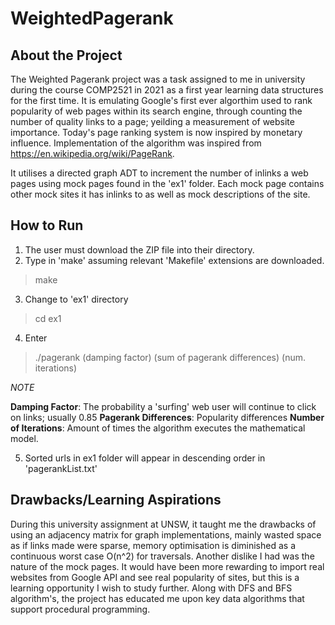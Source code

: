 # WeightedPagerank

## About the Project

The Weighted Pagerank project was a task assigned to me in university during the course COMP2521 in
2021 as a first year learning data structures for the first time. It is emulating Google's first ever 
algorthim used to rank popularity of web pages within its search engine, through counting the number
of quality links to a page; yeilding a measurement of website importance. Today's page ranking system
is now inspired by monetary influence. Implementation of the algorithm was inspired from 
https://en.wikipedia.org/wiki/PageRank.

It utilises a directed graph ADT to increment the number of inlinks a web pages using mock pages found 
in the 'ex1' folder. Each mock page contains other mock sites it has inlinks to as well as mock 
descriptions of the site.

## How to Run

1. The user must download the ZIP file into their directory.
2. Type in 'make' assuming relevant 'Makefile' extensions are downloaded.
> make
3. Change to 'ex1' directory
> cd ex1
4. Enter
> ./pagerank (damping factor) (sum of pagerank differences) (num. iterations)

*NOTE*

**Damping Factor**: The probability a 'surfing' web user will continue to click on links; usually 0.85
**Pagerank Differences**: Popularity differences 
**Number of Iterations**: Amount of times the algorithm executes the mathematical model.

5. Sorted urls in ex1 folder will appear in descending order in 'pagerankList.txt'

## Drawbacks/Learning Aspirations

During this university assignment at UNSW, it taught me the drawbacks of using an adjacency matrix
for graph implementations, mainly wasted space as if links made were sparse, memory optimisation
is diminished as a continuous worst case O(n^2) for traversals. Another dislike I had was the 
nature of the mock pages. It would have been more rewarding to import real websites from Google API
and see real popularity of sites, but this is a learning opportunity I wish to study further. Along
with DFS and BFS algorithm's, the project has educated me upon key data algorithms that support 
procedural programming.



